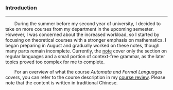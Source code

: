 ### Introduction
----------------

&emsp;&emsp;During the summer before my second year of university, I decided to take on more courses from my department in the upcoming semester. However, I was concerned about the increased workload, so I started by focusing on theoretical courses with a stronger emphasis on mathematics. I began preparing in August and gradually worked on these notes, though many parts remain incomplete. Currently, the [note](/docs/FLAT.pdf) cover only the section on regular languages and a small portion of context-free grammar, as the later topics proved too complex for me to complete.

&emsp;&emsp;For an overview of what the course *Automata and Formal Languages* covers, you can refer to the course description in my [course review](/2023/12/25/course-review/#自動機與形式語言). Please note that the content is written in traditional Chinese.
